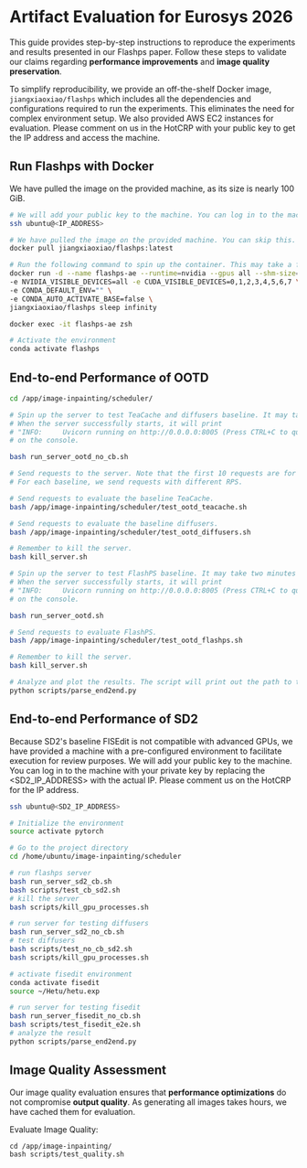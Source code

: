 # Artifact Evaluation for Eurosys 2026
This guide provides step-by-step instructions to reproduce the experiments and results presented in our Flashps paper. Follow these steps to validate our claims regarding **performance improvements** and **image quality preservation**.

To simplify reproducibility, we provide an off-the-shelf Docker image, `jiangxiaoxiao/flashps` which includes all the dependencies and configurations required to run the experiments. This eliminates the need for complex environment setup. We also provided AWS EC2 instances for evaluation. Please comment on us in the HotCRP with your public key to get the IP address and access the machine.

## Run Flashps with Docker
We have pulled the image on the provided machine, as its size is nearly 100 GiB.
```bash
# We will add your public key to the machine. You can log in to the machine with your private key by replacing the <IP_ADDRESS> with the actual IP.
ssh ubuntu@<IP_ADDRESS>

# We have pulled the image on the provided machine. You can skip this. On your machine, you can pull the prebuilt Docker image with the following command.
docker pull jiangxiaoxiao/flashps:latest

# Run the following command to spin up the container. This may take a few minutes.
docker run -d --name flashps-ae --runtime=nvidia --gpus all --shm-size=16g \
-e NVIDIA_VISIBLE_DEVICES=all -e CUDA_VISIBLE_DEVICES=0,1,2,3,4,5,6,7 \
-e CONDA_DEFAULT_ENV="" \
-e CONDA_AUTO_ACTIVATE_BASE=false \
jiangxiaoxiao/flashps sleep infinity

docker exec -it flashps-ae zsh

# Activate the environment
conda activate flashps

```

## End-to-end Performance of OOTD
```bash
cd /app/image-inpainting/scheduler/

# Spin up the server to test TeaCache and diffusers baseline. It may take two minutes to start the server.
# When the server successfully starts, it will print
# "INFO:     Uvicorn running on http://0.0.0.0:8005 (Press CTRL+C to quit)"
# on the console.

bash run_server_ootd_no_cb.sh

# Send requests to the server. Note that the first 10 requests are for warm-up purposes.
# For each baseline, we send requests with different RPS. 

# Send requests to evaluate the baseline TeaCache.
bash /app/image-inpainting/scheduler/test_ootd_teacache.sh

# Send requests to evaluate the baseline diffusers.
bash /app/image-inpainting/scheduler/test_ootd_diffusers.sh

# Remember to kill the server.
bash kill_server.sh

# Spin up the server to test FlashPS baseline. It may take two minutes to start the server.
# When the server successfully starts, it will print
# "INFO:     Uvicorn running on http://0.0.0.0:8005 (Press CTRL+C to quit)"
# on the console.

bash run_server_ootd.sh

# Send requests to evaluate FlashPS.
bash /app/image-inpainting/scheduler/test_ootd_flashps.sh

# Remember to kill the server.
bash kill_server.sh

# Analyze and plot the results. The script will print out the path to the figure.
python scripts/parse_end2end.py

```

## End-to-end Performance of SD2
Because SD2's baseline FISEdit is not compatible with advanced GPUs, we have provided a machine with a pre-configured environment to facilitate execution for review purposes.
We will add your public key to the machine. You can log in to the machine with your private key by replacing the <SD2_IP_ADDRESS> with the actual IP.
Please comment us on the HotCRP for the IP address.

```bash
ssh ubuntu@<SD2_IP_ADDRESS>
```


```bash
# Initialize the environment
source activate pytorch

# Go to the project directory
cd /home/ubuntu/image-inpainting/scheduler

# run flashps server
bash run_server_sd2_cb.sh
bash scripts/test_cb_sd2.sh
# kill the server
bash scripts/kill_gpu_processes.sh

# run server for testing diffusers
bash run_server_sd2_no_cb.sh
# test diffusers
bash scripts/test_no_cb_sd2.sh
bash scripts/kill_gpu_processes.sh

# activate fisedit environment
conda activate fisedit
source ~/Hetu/hetu.exp

# run server for testing fisedit
bash run_server_fisedit_no_cb.sh
bash scripts/test_fisedit_e2e.sh
# analyze the result
python scripts/parse_end2end.py 

```
## Image Quality Assessment
Our image quality evaluation ensures that **performance optimizations** do not compromise **output quality**. 
As generating all images takes hours, we have cached them for evaluation.

Evaluate Image Quality:
```
cd /app/image-inpainting/
bash scripts/test_quality.sh 
```
